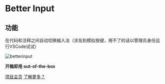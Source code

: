 # Better Input

## 功能

在代码和注释之间自动切换输入法（涉及到模拟按键，用不了的话以管理员身份运行VSCode试试）

![betterinput](https://raw.githubusercontent.com/inwf/Better_Input/main/image/betterinput.gif)

**开箱即用**
**out-of-the-box**

[项目主页](https://github.com/inwf/Better_Input)
[了解更多？](https://inwf.github.io/2023/10/01/Better%20Input%EF%BC%9AVSCode%E6%8F%92%E4%BB%B6%E5%BC%80%E5%8F%91%E6%8C%87%E5%8D%97/)